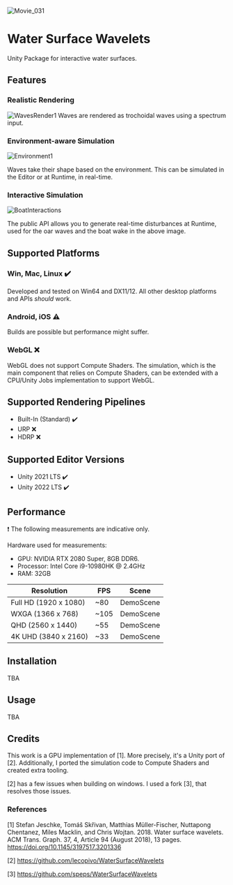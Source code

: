 ![Movie_031](https://github.com/seandillon92/WaterSurfaceWavelets-Plugins/assets/51912249/f7495a91-6ccd-4d7b-92bf-36bcdab9aab1)
# Water Surface Wavelets
Unity Package for interactive water surfaces.

## Features
### **Realistic Rendering**
![WavesRender1](https://github.com/seandillon92/WaterSurfaceWavelets-Plugins/assets/51912249/ca93c9fc-c173-4c29-9c35-a641ee02b4ea)
Waves are rendered as trochoidal waves using a spectrum input.

### **Environment-aware Simulation** 
![Environment1](https://github.com/seandillon92/WaterSurfaceWavelets-Plugins/assets/51912249/420be1bc-d484-44af-97d8-0b56b2015c2c)

Waves take their shape based on the environment. This can be simulated in the Editor or at Runtime, in real-time.
### **Interactive Simulation**
![BoatInteractions](https://github.com/seandillon92/WaterSurfaceWavelets-Plugins/assets/51912249/fad6baf6-b793-43e4-8a79-e4fd81c63625)

The public API allows you to generate real-time disturbances at Runtime, used for the oar waves and the boat wake in the above image.

## Supported Platforms
### Win, Mac, Linux :heavy_check_mark: 
Developed and tested on Win64 and DX11/12. All other desktop platforms and APIs *should* work.

### Android, iOS ⚠️
Builds are possible but performance might suffer.

### WebGL ❌
WebGL does not support Compute Shaders. The simulation, which is the main component that relies on Compute Shaders, can be extended with a CPU/Unity Jobs implementation to support WebGL.

## Supported Rendering Pipelines
* Built-In (Standard) ✔️
* URP ❌
* HDRP ❌

## Supported Editor Versions
* Unity 2021 LTS ✔️
* Unity 2022 LTS ✔️

## Performance

❗ The following measurements are indicative only.  




Hardware used for measurements:

* GPU: NVIDIA RTX 2080 Super, 8GB DDR6.
* Processor: Intel Core i9-10980HK @ 2.4GHz
* RAM: 32GB

|            Resolution         | FPS       |   Scene |
| --------------------| --------------------| --------------- |
| Full HD (1920 x 1080)| ~80 | DemoScene |
| WXGA (1366 x 768) | ~105| DemoScene |
| QHD (2560 x 1440) | ~55 | DemoScene |
| 4K UHD (3840 x 2160) | ~33| DemoScene|


## Installation
TBA

## Usage
TBA

## Credits
This work is a GPU implementation of [1]. More precisely, it's a Unity port of [2]. Additionally, I ported the simulation code to Compute Shaders and created extra tooling.

[2] has a few issues when building on windows. I used a fork [3], that resolves those issues. 
### References
[1] Stefan Jeschke, Tomáš Skřivan, Matthias Müller-Fischer, Nuttapong Chentanez, Miles Macklin, and Chris Wojtan. 2018. Water surface wavelets. ACM Trans. Graph. 37, 4, Article 94 (August 2018), 13 pages. https://doi.org/10.1145/3197517.3201336

[2] https://github.com/lecopivo/WaterSurfaceWavelets

[3] https://github.com/speps/WaterSurfaceWavelets
